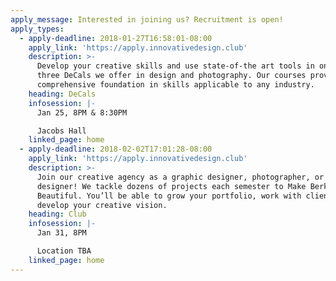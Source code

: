```yaml
---
apply_message: Interested in joining us? Recruitment is open!
apply_types:
  - apply-deadline: 2018-01-27T16:58:01-08:00
    apply_link: 'https://apply.innovativedesign.club'
    description: >-
      Develop your creative skills and use state-of-the art tools in one of the
      three DeCals we offer in design and photography. Our courses provide a
      comprehensive foundation in skills applicable to any industry.
    heading: DeCals
    infosession: |-
      Jan 25, 8PM & 8:30PM

      Jacobs Hall
    linked_page: home
  - apply-deadline: 2018-02-02T17:01:28-08:00
    apply_link: 'https://apply.innovativedesign.club'
    description: >-
      Join our creative agency as a graphic designer, photographer, or web
      designer! We tackle dozens of projects each semester to Make Berkeley
      Beautiful. You’ll be able to grow your portfolio, work with clients, and
      develop your creative vision.
    heading: Club
    infosession: |-
      Jan 31, 8PM

      Location TBA
    linked_page: home
---
```


